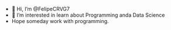 - 👋 Hi, I’m @FelipeCRVG7
- 👀 I’m interested in learn about Programming anda Data Science
- Hope someday work with programming.

<!---
FelipeCRVG7/FelipeCRVG7 is a ✨ special ✨ repository because its `README.md` (this file) appears on your GitHub profile.
You can click the Preview link to take a look at your changes.
--->
